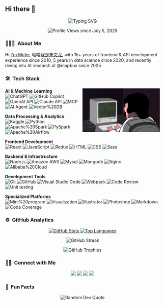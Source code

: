 <h2>Hi there 👋  </h2>

<p align="center">
  <img src="https://readme-typing-svg.herokuapp.com?font=Fira+Code&pause=1000&width=600&lines=Full-Stack+Engineer+%40+Mapbox+Helsinki;15%2B+Years+Web+Development+Expertise;Open+Source+Creator+(Mapv+Library);Traffic+Cloud+Big+Data+Architect;Geospatial+%26+AI+Innovation&center=true&vCenter=true" alt="Typing SVG" />
</p>

<p align="center">
  <img src="https://komarev.com/ghpvc/?username=zmofei&color=blueviolet&style=flat-square&label=Profile+Views+(since+July+5,+2025)" alt="Profile Views since July 5, 2025"/>
</p>

### 👨🏻‍💻 &nbsp;About Me

Hi [I'm Mofei](https://www.mofei.life/), 哈喽[我是朱文龙](https://www.mofei.life/), with 15+ years of frontend & API development experience since 2010, 5 years in data science since 2020, and recently diving into AI research at @mapbox since 2025

### 🛠 &nbsp;Tech Stack

<img align="right" src="programming.gif" alt="Programming Animation" width="50%">

**AI & Machine Learning**  
![ChatGPT](https://img.shields.io/badge/ChatGPT-1y-24292e?style=flat-square&logo=openai&labelColor=24292e&color=474d56) ![GitHub Copilot](https://img.shields.io/badge/GitHub%20Copilot-1y-24292e?style=flat-square&logo=githubcopilot&labelColor=24292e&color=474d56) ![OpenAI API](https://img.shields.io/badge/OpenAI%20API-1y-24292e?style=flat-square&logo=OpenAI&labelColor=24292e&color=474d56) ![Claude API](https://img.shields.io/badge/Claude%20API-1y-24292e?style=flat-square&logo=Anthropic&labelColor=24292e&color=474d56) ![MCP](https://img.shields.io/badge/MCP-1y-24292e?style=flat-square&logo=reverbnation&labelColor=24292e&color=474d56) ![AI Agent](https://img.shields.io/badge/AI%20Agent-1y-24292e?style=flat-square&logo=reverbnation&labelColor=24292e&color=474d56) ![Vector%20DB](https://img.shields.io/badge/Vector%20DB-1y-24292e?style=flat-square&logo=reverbnation&labelColor=24292e&color=474d56)

**Data Processing & Analytics**  
![Kaggle](https://img.shields.io/badge/Kaggle-5y-24292e?style=flat-square&logo=kaggle&labelColor=24292e&color=474d56) ![Python](https://img.shields.io/badge/Python-5y-24292e?style=flat-square&logo=Python&labelColor=24292e&color=474d56) ![Apache%20Spark](https://img.shields.io/badge/Apache%20Spark-5y-24292e?style=flat-square&logo=Apache%20Spark&labelColor=24292e&color=474d56) ![PySpark](https://img.shields.io/badge/PySpark-5y-24292e?style=flat-square&logo=Apache%20Spark&labelColor=24292e&color=474d56) ![Apache%20Airflow](https://img.shields.io/badge/Apache%20Airflow-5y-24292e?style=flat-square&logo=Apache%20Airflow&labelColor=24292e&color=474d56)

**Frontend Development**  
![React](https://img.shields.io/badge/React-8y-24292e?style=flat-square&logo=React&labelColor=24292e&color=474d56) ![JavaScript](https://img.shields.io/badge/JavaScript-15y-24292e?style=flat-square&logo=JavaScript&labelColor=24292e&color=474d56) ![Redux](https://img.shields.io/badge/Redux-7y-24292e?style=flat-square&logo=Redux&labelColor=24292e&color=474d56) ![HTML](https://img.shields.io/badge/HTML-15y-24292e?style=flat-square&logo=HTML5&labelColor=24292e&color=474d56) ![CSS](https://img.shields.io/badge/CSS-15y-24292e?style=flat-square&logo=CSS3&labelColor=24292e&color=474d56&logoColor=2394f0) ![Sass](https://img.shields.io/badge/Sass-7y-24292e?style=flat-square&logo=Sass&labelColor=24292e&color=474d56)

**Backend & Infrastructure**  
![Node.js](https://img.shields.io/badge/Node.js-15y-24292e?style=flat-square&logo=Node.js&labelColor=24292e&color=474d56) ![Amazon AWS](https://img.shields.io/badge/Amazon%20AWS-5y-24292e?style=flat-square&logo=Amazon-Aws&labelColor=24292e&color=474d56) ![Mysql](https://img.shields.io/badge/Mysql-15y-24292e?style=flat-square&logo=Mysql&labelColor=24292e&color=474d56) ![Mongodb](https://img.shields.io/badge/Mongodb-5y-24292e?style=flat-square&logo=Mongodb&labelColor=24292e&color=474d56) ![Nginx](https://img.shields.io/badge/Nginx-7y-24292e?style=flat-square&logo=Nginx&labelColor=24292e&color=474d56&logoColor=039137) ![Alibaba%20Cloud](https://img.shields.io/badge/Alibaba%20Cloud-5y-24292e?style=flat-square&logo=Alibaba-Cloud&labelColor=24292e&color=474d56)

**Development Tools**  
![Git](https://img.shields.io/badge/-Git-24292e?style=flat-square&logo=git) ![GitHub](https://img.shields.io/badge/-GitHub-24292e?style=flat-square&logo=github) ![Visual Studio Code](https://img.shields.io/badge/-Visual%20Studio%20Code-24292e?style=flat-square&logo=visual-studio-code&logoColor=007ACC) ![Webpack](https://img.shields.io/badge/Webpack-7y-24292e?style=flat-square&logo=Webpack&labelColor=24292e&color=474d56) ![Code Review](https://img.shields.io/badge/Code%20Review-5y-24292e?style=flat-square&logo=Visual-Studio-Code&labelColor=24292e&color=474d56) ![Unit testing](https://img.shields.io/badge/Unit%20testing-4y-24292e?style=flat-square&logo=Travis-CI&labelColor=24292e&color=474d56)

**Specialized Platforms**  
![Mini%20program](https://img.shields.io/badge/Mini%20program-7y-24292e?style=flat-square&logo=WeChat&labelColor=24292e&color=474d56) ![Visualization](https://img.shields.io/badge/Visualization-7y-24292e?style=flat-square&logo=reverbnation&labelColor=24292e&color=474d56) ![Illustrator](https://img.shields.io/badge/-Illustrator-24292e?style=flat-square&logo=adobe-illustrator) ![Photoshop](https://img.shields.io/badge/-Photoshop-24292e?style=flat-square&logo=adobe-photoshop) ![Markdown](https://img.shields.io/badge/-Markdown-24292e?style=flat-square&logo=markdown) ![Code Coverage](https://img.shields.io/badge/Code%20Coverage-4y-24292e?style=flat-square&logo=Codecov&labelColor=24292e&color=474d56)


### ⚙️ &nbsp;GitHub Analytics

<p align="center">
<a href="https://github.com/zmofei">
  <img height="180em" src="https://github-readme-stats.vercel.app/api?username=zmofei&show_icons=true&theme=nord&include_all_commits=true&count_private=true&cache_seconds=86400" alt="GitHub Stats"/>
  <img height="180em" src="https://github-readme-stats.vercel.app/api/top-langs/?username=zmofei&layout=compact&langs_count=8&theme=nord&cache_seconds=86400" alt="Top Languages"/>
</a>
</p>

<p align="center">
  <img src="https://github-readme-streak-stats.herokuapp.com/?user=zmofei&theme=nord&cache_seconds=86400" alt="GitHub Streak"/>
</p>

<p align="center">
  <img src="https://github-profile-trophy.vercel.app/?username=zmofei&theme=nord&column=6&margin-w=15&margin-h=15" alt="GitHub Trophies"/>
</p>


### 🤝🏻 &nbsp;Connect with Me

<p align="center">
<a href="https://linkedin.com/in/mofei-zhu"><img src="https://img.shields.io/badge/-Mofei--Zhu-0077B5?style=for-the-badge&logo=Linkedin&logoColor=white"/></a>
<a href="mailto:zhuwenlong1027@gmail.com"><img src="https://img.shields.io/badge/-zhuwenlong1027@gmail.com-D14836?style=for-the-badge&logo=Gmail&logoColor=white"/></a>
<a href="https://instagram.com/zhu_wenlong"><img src="https://img.shields.io/badge/-@zhu__wenlong_-E4405F?style=for-the-badge&logo=Instagram&logoColor=white"/></a>
<a href="https://www.mofei.life"><img src="https://img.shields.io/badge/-Blog-1769FF?style=for-the-badge&logo=Google-Chrome&logoColor=white"/></a>
</p>

### 💬 &nbsp;Fun Facts
<p align="center">
  <img src="https://quotes-github-readme.vercel.app/api?type=horizontal&theme=nord" alt="Random Dev Quote"/>
</p>